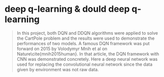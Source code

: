 # deep q-learning & dould deep q-learning

> In this project, both DQN and DDQN algorithms were applied to solve the CartPole problem and the results were used to demonstrate the performances of two models. 
A famous DQN framework was put forward on 2015 by Volodymyr Mnih et al on Nature\cite{mnih2015human}. 
In that article, the DQN framework with CNN was demonstrated concretely. Here a deep neural network was used for replacing the convolutional neural network since the data given by environment was not raw data.
